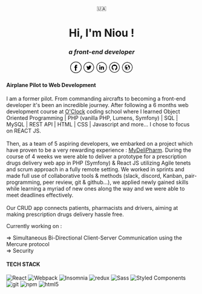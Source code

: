 <div align="center">
  🇺🇦 
<h1>Hi, I'm Niou !</h1>
  <h3><em>a front-end developer</em></h3>

<a href="https://www.facebook.com/niou.dereume/" target="_blank"><img src="https://raw.githubusercontent.com/niou-dereume/niou-dereume/master/fb.png" alt="Facebook" width="30"></a>
<a href="https://twitter.com/niou_pilot" target="_blank"><img src="https://raw.githubusercontent.com/niou-dereume/niou-dereume/master/tw.png" alt="Twitter" width="30"></a>
<a href="https://www.linkedin.com/in/niou-dereume/" target="_blank"><img src="https://raw.githubusercontent.com/niou-dereume/niou-dereume/master/in.png" alt="LinkedIn" width="30"></a>
<a href="https://github.com/niou-dereume" target="_blank"><img src="https://raw.githubusercontent.com/niou-dereume/niou-dereume/master/git.png" alt="GitHub" width="30"></a>
<a href="https://mydelipharm.eu/" target="_blank"><img src="https://raw.githubusercontent.com/niou-dereume/niou-dereume/master/www.png" alt="MyDeliPharm" width="30"></a>
  </div>

#### Airplane Pilot to Web Development 

I am a former pilot. From commanding aircrafts to becoming a front-end developer it's been an incredible journey.  After following a 6 months web development course at [O'Clock](https://oclock.io/formations/developpeur-web) coding school where I learned Object Oriented Programming | PHP (vanilla PHP, Lumens, Symfony) | SQL | MySQL | REST API | HTML | CSS | Javascript and more... I chose to focus on REACT JS. 
<br><br>
Then, as a team of 5 aspiring developers, we embarked on a project which have proven to be a very rewarding experience : [MyDeliPharm](https://mydelipharm.eu/).
During the course of 4 weeks we were able to deliver a prototype for a prescription drugs delivery web app in PHP (Symfony) & React JS utilizing Agile tenets and scrum approach in a fully remote setting. We worked in sprints and made full use of collaborative tools & methods (slack, discord, Kanban, pair-programming, peer review, git & github...), we applied newly gained skills while learning a myriad of new ones along the way and we were able to meet deadlines effectively. 
<br><br>
Our CRUD app connects patients, pharmacists and drivers, aiming at making prescription drugs delivery hassle free. 

Currently working on : 

=> Simultaneous Bi-Directional Client-Server Communication using the Mercure protocol
<br>
=> Security

#### TECH STACK

<div>
  <img alt="React" src="https://img.shields.io/badge/-React-45b8d8?style=flat-square&logo=react&logoColor=white" />
  <img alt="Webpack" src="https://img.shields.io/badge/-Webpack-8DD6F9?style=flat-square&logo=webpack&logoColor=white" /> 
  <img alt="Insomnia" src="https://img.shields.io/badge/-Insomnia-5849BE?style=flat-square&logo=insomnia&logoColor=white" />
  <img alt="redux" src="https://img.shields.io/badge/-Redux-764ABC?style=flat-square&logo=redux&logoColor=white" />
  <img alt="Sass" src="https://img.shields.io/badge/-Sass-CC6699?style=flat-square&logo=sass&logoColor=white" />
  <img alt="Styled Components" src="https://img.shields.io/badge/-Styled_Components-db7092?style=flat-square&logo=styled-components&logoColor=white" />
  <img alt="git" src="https://img.shields.io/badge/-Git-F05032?style=flat-square&logo=git&logoColor=white" />
  <img alt="npm" src="https://img.shields.io/badge/-NPM-CB3837?style=flat-square&logo=npm&logoColor=white" />
  <img alt="html5" src="https://img.shields.io/badge/-HTML5-E34F26?style=flat-square&logo=html5&logoColor=white" />
</div>


